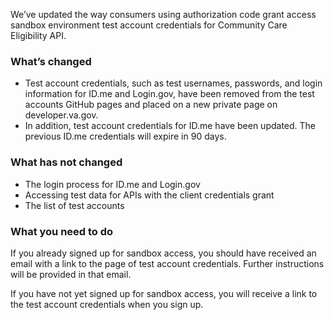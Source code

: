 We’ve updated the way consumers using authorization code grant access sandbox environment test account credentials for Community Care Eligibility API.

### What’s changed

* Test account credentials, such as test usernames, passwords, and login information for ID.me and Login.gov, have been removed from the test accounts GitHub pages and placed on a new private page on developer.va.gov.
* In addition, test account credentials for ID.me have been updated. The previous ID.me credentials will expire in 90 days.

### What has not changed

* The login process for ID.me and Login.gov
* Accessing test data for APIs with the client credentials grant
* The list of test accounts

### What you need to do

If you already signed up for sandbox access, you should have received an email with a link to the page of test account credentials. Further instructions will be provided in that email.

If you have not yet signed up for sandbox access, you will receive a link to the test account credentials when you sign up.
